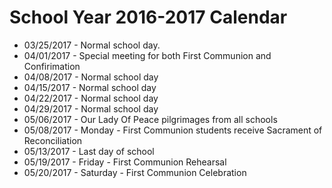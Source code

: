 # School Year 2016-2017 Calendar

  * 03/25/2017 - Normal school day. 
  * 04/01/2017 - Special meeting for both First Communion and Confirimation
  * 04/08/2017 - Normal school day
  * 04/15/2017 - Normal school day
  * 04/22/2017 - Normal school day
  * 04/29/2017 - Normal school day
  * 05/06/2017 - Our Lady Of Peace pilgrimages from all schools
  * 05/08/2017 - Monday - First Communion students receive Sacrament of Reconciliation
  * 05/13/2017 - Last day of school
  * 05/19/2017 - Friday - First Communion Rehearsal
  * 05/20/2017 - Saturday - First Communion Celebration
  
